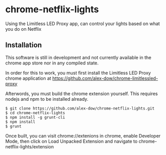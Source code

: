 # chrome-netflix-lights

Using the Limitless LED Proxy app, can control your lights based on what you do on Netflix

## Installation

This software is still in development and not currently available in the chrome app store nor in any compiled state.

In order for this to work, you must first install the Limitless LED Proxy chrome application at https://github.com/alex-dow/chrome-limitlessled-proxy

Afterwords, you must build the chrome extension yourself. This requires nodejs and npm to be installed already.

```
$ git clone https://github.com/alex-dow/chrome-netflix-lights.git
$ cd chrome-netflix-lights
$ npm install -g grunt-cli
$ npm install
$ grunt
```

Once built, you can visit chrome://extenions in chrome, enable Developer Mode, then click on Load Unpacked Extension and navigate to chrome-netflix-lights/extension



